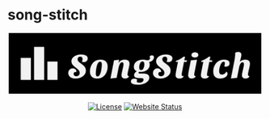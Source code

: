 # song-stitch

<p align="center">
  <img alt="SongStitch Logo" src="https://raw.githubusercontent.com/SongStitch/song-stitch/main/public/logo.png" width="500px"/>
</p>

<div align="center">

[![License](https://img.shields.io/github/license/SongStitch/song-stitch?style=flat-square)](/LICENCE)
[![Website Status](https://img.shields.io/website?style=flat-square&up_message=UP&url=https%3A%2F%2Fsongstitch.art%2F
)](https://songstitch.art/)

</div>

